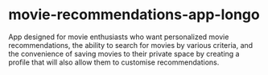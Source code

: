 # movie-recommendations-app-longo
App designed for movie enthusiasts who want personalized movie recommendations, the ability to search for movies by various criteria, and the convenience of saving movies to their private space by creating a profile that will also allow them to customise recommendations.
